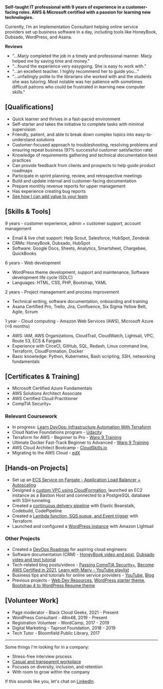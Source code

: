 **Self-taught IT professional with 9 years of experience in a customer-facing roles. AWS & Microsoft certified with a passion for learning new technologies.** 

Currently, I’m an Implementation Consultant helping online service providers set up business software in a day, including tools like HoneyBook, Dubsado, WordPress, and Asana. 

**Reviews**
* "...Marjy completed the job in a timely and professional manner. Marjy helped me by saving time and money."
* "...found the experience very easygoing. She is easy to work with."
* "...an excellent teacher. I highly recommend her to guide you..."
* "...unfailingly polite to the librarians she worked with and the students she was tutoring. Most notable was her patience with sometimes difficult patrons who could be frustrated in learning new computer skills." 

## [Qualifications]

- Quick learner and thrives in a fast-paced environment
- Self-starter and takes the initiative to complete tasks with minimal supervision
- Friendly, patient, and able to break down complex topics into easy-to-understand solutions
- Customer-focused approach to troubleshooting, resolving problems and ensuring repeat business (97% successful customer satisfaction rate)
- Knowledge of requirements gathering and technical documentation best practices
- Can provide feedback from clients and prospects to help guide product roadmaps
- Participate in sprint planning, review, and retrospective meetings
- Build and update internal and customer-facing documentation
- Prepare monthly revenue reports for upper management
- Has experience creating bug reports
- [See how I can add value to your team](https://secure.plum.io/p/hk14dNZ_esxZzpK9gEMvXg)

## [Skills & Tools]

9 years - customer experience, admin + customer support, account management 
-  Email & live chat support: Help Scout, Salesforce, HubSpot, Zendesk
-  CRMs: HoneyBook, Dubsado, HubSpot
-  Software: Google Docs, Sheets, Analytics, Smartsheet, Chargebee, QuickBooks

6 years - Web development
- WordPress theme development, support and maintenance, Software development life cycle (SDLC)
- Languages: HTML, CSS, PHP, Bootstrap, YAML

2 years - Project management and process improvement
- Technical writing, software documentation, onboarding and training
- Asana Certified Pro, Trello, Jira, Confluence, Six Sigma Yellow Belt, Agile, Scrum

1 year - Cloud computing - Amazon Web Services (AWS), Microsoft Azure (<6 months)
- AWS: IAM, AWS Organizations, CloudTrail, CloudWatch, Lightsail, VPC, Route 53, ECS & Fargate
- Experience with CirceCI, GitHub, SQL, Redash, Linux command line, Terraform, CloudFormation, Docker
- Basic knowledge: Python, Kubernetes, Bash scripting, SSH, networking fundamentals


## [Certificates & Training]

- Microsoft Certified Azure Fundamentals
- AWS Solutions Architect Associate
- AWS Certified Cloud Practitioner
- CompTIA Security+

### Relevant Coursework

- In progress: [Learn DevOps: Infrastructure Automation With Terraform](https://www.udemy.com/course/learn-devops-infrastructure-automation-with-terraform)
- Cloud Native Foundations program - [Udacity](https://www.udacity.com/scholarships/suse-cloud-native-foundations-scholarship)
- Terraform for AWS - Beginner to Pro - [Warp 9 Training](https://warp-9.com/courses)
- Ultimate Docker Fast-Track Beginner to Advanced - [Warp 9 Training](https://warp-9.com/courses)
- AWS Cloud Architect Bootcamp - [CloudSkills.io](https://cloudskills.io/courses/aws-cloud-architect)
- Migrating to the AWS Cloud - [edX](https://www.edx.org/course/migrating-to-the-aws-cloud)


## [Hands-on Projects]

- Set up an [ECS Service on Fargate - Application Load Balancer + Autoscaling](https://github.com/mguery/aws-projects/blob/main/fargate.md)
- Designed a [custom VPC using CloudFormation](https://github.com/mguery/aws-projects#project-build-a-vpc-with-cloudformation), launched an EC2 instance as a Bastion Host and connected to a PostgreSQL database with SSH tunneling 
- Created a [continuous delivery pipeline](https://github.com/mguery/aws-elastic-beanstalk-express-js-sample) with Elastic Beanstalk, Codebuild, CodePipeline
- Created a [Lambda function, SQS queue, and Event trigger](https://github.com/mguery/terraform/tree/main/aws/dev-env) with Terraform
- Launched and configured a [WordPress instance](https://github.com/mguery/resume/blob/gh-pages/lightsail-wordpress.png) with Amazon Lightsail 


### Other Projects

- Created a [DevOps Roadmap](https://mguery.github.io/devops-notes/) for aspiring cloud engineers
- Software documentation (CRM) - [HoneyBook video and post](https://msguery.net/honeybook-workflows), [Dubsado video and text tutorial](https://msguery.net/dubsado-walkthrough)
- Tech-related blog posts/videos - [Passing CompTIA Security+](https://msguery.net/passing-the-comptia-securityplus-exam), [Become AWS Certified in 2021](https://msguery.net/aws-certified), [Learn with Marjy - YouTube playlist](https://www.youtube.com/playlist?list=PLppGQhQtHyJYqflcAsLakbCGxla-64s1W)
- Business tips and tutorials for online service providers - [YouTube](https://www.youtube.com/channel/UCH45NDaOXaxnGw5RBBgYQOg/videos), [Blog](https://msguery.net/blog)
- Previous projects - [Web Dev Resources](https://mguery.github.io/web-dev), [WordPress starter theme](https://github.com/mguery/base-theme), [Bootstrap 4 to WordPress Resume theme](https://github.com/mguery/bs4-wp-resume)


## [Volunteer Work]

- Page moderator - Black Cloud Geeks, 2021 - Present
- WordPress Consultant - 48in48, 2019 - Present
- Registration Volunteer - WordCamp, 2017 - 2019
- Digital Marketing - Taproot Foundation, 2018 - 2019
- Tech Tutor - Bloomfield Public Library, 2017

---

Some things I'm looking for in a company: 
- Stress-free interview process
- [Casual and transparent workplace](https://www.glassdoor.com/employers/blog/transparency-in-the-workplace/)
- Focuses on diversity, inclusion, and retention
- With room to grow within the company

If this sounds like you, let's chat on [LinkedIn](https://www.linkedin.com/in/msguery).
